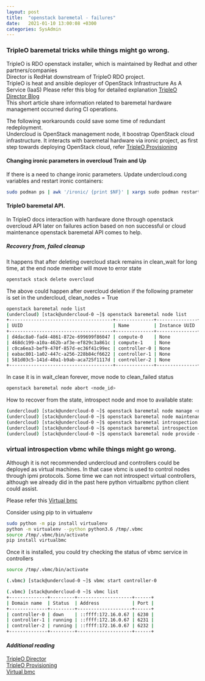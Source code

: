 ```yaml
---
layout: post
title:  "openstack baremetal - failures"
date:   2021-01-10 13:00:08 +0300
categories: SysAdmin
---
```



### TripleO baremetal tricks while things might go wrong. ###

TripleO is RDO openstack installer, which is maintained by Redhat and other partners/companies  
Director is RedHat downstream of TripleO RDO project.  
TripleO is heat and ansible deployer of OpenStack Infrastructure As A Service (IaaS) 
Please refer this blog for detailed explanation [TripleO Director Blog][1]  
This short article share information related to baremetal hardware management 
occurred during CI operations.  

The following workarounds could save some time of redundant redeployment.  
Undercloud is OpenStack management node, it boostrap OpenStack cloud infrastructure.
It interacts with baremetal hardware via ironic project, as first step towards deploying
OpenStack cloud, refer [TripleO Provisioning][2]

#### Changing ironic parameters in overcloud Train and Up ####

If there is a need to change ironic parameters.
Update undercloud.cong variables and restart ironic containers:

```bash 
sudo podman ps | awk '/ironic/ {print $NF}' | xargs sudo podman restart
```

#### TripleO baremetal API. ####

In TripleO docs interaction with hardware done through openstack overcloud API
later on failures action based on non successful or cloud maintenance 
openstack baremetal API comes to help.

##### Recovery from, failed cleanup #####

It happens that after deleting overcloud stack remains in clean_wait
for long time, at the end node member will move to error state
 
```bash 
openstack stack delete overcloud
```
The above could happen after overcloud deletion if the following prameter
is set in the undercloud, clean_nodes = True

```bash
openstack baremetal node list
(undercloud) [stack@undercloud-0 ~]$ openstack baremetal node list
+--------------------------------------+--------------+---------------+-------------+--------------------+-------------+
| UUID                                 | Name         | Instance UUID | Power State | Provisioning State | Maintenance |
+--------------------------------------+--------------+---------------+-------------+--------------------+-------------+
| d4dac8a0-fad4-4861-872e-699699f86047 | compute-0    | None          | power off   | available          | False       |
| 468dc199-a10a-462b-af3e-ef829c3a861c | compute-1    | None          | power off   | available          | False       |
| c0ca6ea3-bef9-470f-857d-ec36f41c99ec | controller-0 | None          | power on    | clean wait         | False       |
| eabac801-1a02-447c-a256-228b84cf6622 | controller-1 | None          | power off   | available          | False       |
| 581d03c5-141d-40a1-b9ab-aca725f1117d | controller-2 | None          | power off   | available          | False       |
+--------------------------------------+--------------+---------------+-------------+--------------------+-------------+

```

In case it is in wait_clean forever, move node to clean_failed status
```bash
openstack baremetal node abort <node_id>
```

How to recover from the state, introspect node and moe to available state:

```bash 
(undercloud) [stack@undercloud-0 ~]$ openstack baremetal node manage <node_id>
(undercloud) [stack@undercloud-0 ~]$ openstack baremetal node maintenance unset <node_id>
(undercloud) [stack@undercloud-0 ~]$ openstack baremetal introspection start  <node_id>
(undercloud) [stack@undercloud-0 ~]$ openstack baremetal introspection status  <node_id>
(undercloud) [stack@undercloud-0 ~]$ openstack baremetal node provide <node_id>

```

### virtual introspection vbmc while things might go wrong. ###

Although it is not recommended undercloud and controllers could be deployed as virtual machines.
In that case vbmc is used to control nodes through ipmi protocols.
Some time we can not introspect virtual controllers, although we already did in the past
here python virtualbmc python client could assist.  

Please refer this [Virtual bmc][3]

Consider using pip to in virtualenv

```bash 
sudo python -m pip install virtualenv
python -m virtualenv --python python3.6 /tmp/.vbmc
source /tmp/.vbmc/bin/activate
pip install virtualbmc

```

Once it is installed, you could try checking the status of vbmc service in controllers

```bash 
source /tmp/.vbmc/bin/activate

(.vbmc) [stack@undercloud-0 ~]$ vbmc start controller-0

(.vbmc) [stack@undercloud-0 ~]$ vbmc list
+--------------+---------+--------------------+------+
| Domain name  | Status  | Address            | Port |
+--------------+---------+--------------------+------+
| controller-0 | down    | ::ffff:172.16.0.67 | 6230 |
| controller-1 | running | ::ffff:172.16.0.67 | 6231 |
| controller-2 | running | ::ffff:172.16.0.67 | 6232 |
+--------------+---------+--------------------+------+


```



#### _**Additional reading**_

[TripleO Director][1]  
[TripleO Provisioning][2]  
[Virtual bmc][3]

[1]: https://www.redhat.com/en/blog/introduction-red-hat-openstack-platform-director
[2]: https://docs.openstack.org/project-deploy-guide/tripleo-docs/latest/provisioning/index.html
[3]: https://docs.openstack.org/project-deploy-guide/tripleo-docs/latest/environments/virtualbmc.html

